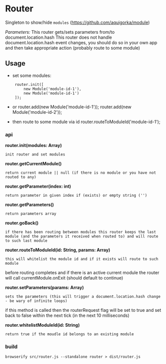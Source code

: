 # Router
Singleton to show/hide `modules` (https://github.com/aquigorka/module)

*Parameters:*
This router gets/sets parameters from/to document.location.hash
This router does not handle document.location.hash event changes, you should do so in your own app and then take appropriate action (probably route to some module)


## Usage
 - set some modules:

        router.init([
            new Module('module-id-1'),
            new Module('module-id-1')
        ]);

 - or
	    router.add(new Module('module-id-1'));
	    router.add(new Module('module-id-2'));

 - then route to some module via id
	    router.routeToModuleId('module-id-1');

### api

**router.init(modules: Array)**

    init router and set modules


**router.getCurrentModule()**

    return current module || null (if there is no module or you have not routed to any)
	
**router.getParameter(index: int)**

    return parameter in given index if (exists) or empty string ('')

**router.getParameters()**

    return parameters array

**router.goBack()**

    if there has been routing between modules this router keeps the last module (and the parameters it received when routed to) and will route to such last module

**router.routeToModuleId(id: String, params: Array)**

    this will whitelist the module id and if it exists will route to such module
before routing completes and if there is an active current module the router will call currentModule.onExit (should default to continue)

**router.setParameters(params: Array)**

    sets the parameters (this will trigger a document.location.hash change - be wary of infinite loops)
if this method is called then the routerRequest flag will be set to true and set back to false within the next tick (in the next 10 milliseconds)

**router.whitelistModuleId(id: String)**

    return true if the moudle id belongs to an existing module


### build

    browserify src/router.js --standalone router > dist/router.js
